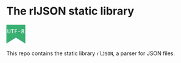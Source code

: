 # The rlJSON static library
<img src="/res/badges/utf8.svg" title="The code in this repo uses UTF-8 strings" width="50px"/>

This repo contains the static library `rlJSON`, a parser for JSON files.
